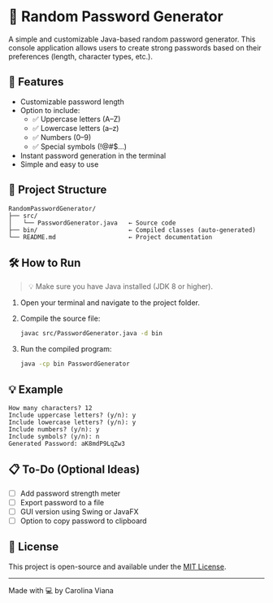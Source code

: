 # 🔐 Random Password Generator

A simple and customizable Java-based random password generator. This console application allows users to create strong passwords based on their preferences (length, character types, etc.).

## 🚀 Features

- Customizable password length  
- Option to include:
  - ✅ Uppercase letters (A–Z)
  - ✅ Lowercase letters (a–z)
  - ✅ Numbers (0–9)
  - ✅ Special symbols (!@#$...)
- Instant password generation in the terminal
- Simple and easy to use

## 📂 Project Structure

```
RandomPasswordGenerator/
├── src/
│   └── PasswordGenerator.java   ← Source code
├── bin/                         ← Compiled classes (auto-generated)
└── README.md                    ← Project documentation
```

## 🛠️ How to Run

> 💡 Make sure you have Java installed (JDK 8 or higher).

1. Open your terminal and navigate to the project folder.

2. Compile the source file:
   ```bash
   javac src/PasswordGenerator.java -d bin
   ```

3. Run the compiled program:
   ```bash
   java -cp bin PasswordGenerator
   ```

## 💡 Example

```
How many characters? 12
Include uppercase letters? (y/n): y
Include lowercase letters? (y/n): y
Include numbers? (y/n): y
Include symbols? (y/n): n
Generated Password: aK8mdP9LqZw3
```

## 📋 To-Do (Optional Ideas)

- [ ] Add password strength meter
- [ ] Export password to a file
- [ ] GUI version using Swing or JavaFX
- [ ] Option to copy password to clipboard

## 📄 License

This project is open-source and available under the [MIT License](https://opensource.org/licenses/MIT).

---

Made with 💻 by Carolina Viana
